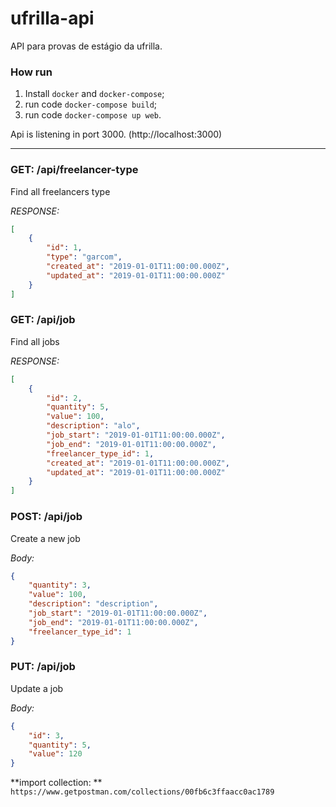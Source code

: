 # ufrilla-api
API para provas de estágio da ufrilla.

### How run

1) Install `docker` and `docker-compose`;
2) run code `docker-compose build`;
3) run code `docker-compose up web`.

Api is listening in port 3000. (http://localhost:3000)

---

### GET: /api/freelancer-type

Find all freelancers type

*RESPONSE:*
```json
[
    {
        "id": 1,
        "type": "garcom",
        "created_at": "2019-01-01T11:00:00.000Z",
        "updated_at": "2019-01-01T11:00:00.000Z"
    }
]
```

### GET: /api/job

Find all jobs

*RESPONSE:*
```json
[
    {
        "id": 2,
        "quantity": 5,
        "value": 100,
        "description": "alo",
        "job_start": "2019-01-01T11:00:00.000Z",
        "job_end": "2019-01-01T11:00:00.000Z",
        "freelancer_type_id": 1,
        "created_at": "2019-01-01T11:00:00.000Z",
        "updated_at": "2019-01-01T11:00:00.000Z"
    }
]
```


### POST: /api/job

Create a new job

*Body:*
```json
{
    "quantity": 3,
    "value": 100,
    "description": "description",
    "job_start": "2019-01-01T11:00:00.000Z",
    "job_end": "2019-01-01T11:00:00.000Z",
    "freelancer_type_id": 1
}
```

### PUT: /api/job

Update a job

*Body:*
```json
{
	"id": 3,
    "quantity": 5,
    "value": 120
}
```

**import collection: ** `https://www.getpostman.com/collections/00fb6c3ffaacc0ac1789`
